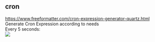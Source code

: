 ## cron
https://www.freeformatter.com/cron-expression-generator-quartz.html <br>
Generate Cron Expression according to needs<br>
Every 5 seconds:<br>
![](https://i.imgur.com/yqRDrZo.png)
